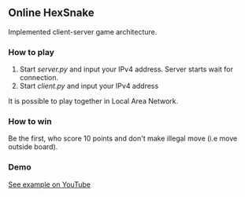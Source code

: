 ## Online HexSnake
Implemented client-server game architecture.

### How to play
1. Start *server.py* and input your IPv4 address. Server starts wait for connection.
2. Start *client.py* and input your IPv4 address

It is possible to play together in Local Area Network.

### How to win
Be the first, who score 10 points and don't make illegal move (i.e move outside board).

### Demo
[See example on YouTube](https://youtu.be/R5SOD2ox5jg)
